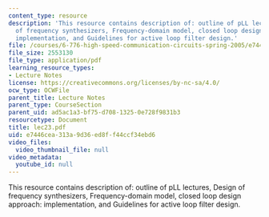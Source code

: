 ```yaml
---
content_type: resource
description: 'This resource contains description of: outline of pLL lectures, Design
  of frequency synthesizers, Frequency-domain model, closed loop design approach:
  implementation, and Guidelines for active loop filter design.'
file: /courses/6-776-high-speed-communication-circuits-spring-2005/e7446cea313a9d36ed8ff44ccf34ebd6_lec23.pdf
file_size: 2553130
file_type: application/pdf
learning_resource_types:
- Lecture Notes
license: https://creativecommons.org/licenses/by-nc-sa/4.0/
ocw_type: OCWFile
parent_title: Lecture Notes
parent_type: CourseSection
parent_uid: ad5ac1a3-bf75-d708-1325-0e728f9831b3
resourcetype: Document
title: lec23.pdf
uid: e7446cea-313a-9d36-ed8f-f44ccf34ebd6
video_files:
  video_thumbnail_file: null
video_metadata:
  youtube_id: null
---
```

This resource contains description of: outline of pLL lectures, Design of frequency synthesizers, Frequency-domain model, closed loop design approach: implementation, and Guidelines for active loop filter design.